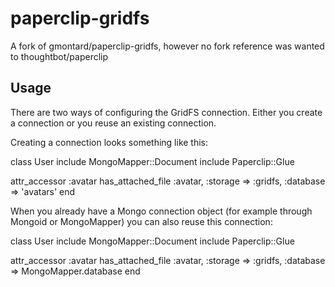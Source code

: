 paperclip-gridfs
================

A fork of gmontard/paperclip-gridfs, however no fork reference was wanted to thoughtbot/paperclip

## Usage

There are two ways of configuring the GridFS connection. Either you create a connection or you reuse an existing connection.

Creating a connection looks something like this:

class User
  include MongoMapper::Document
  include Paperclip::Glue

  attr_accessor :avatar
  has_attached_file :avatar, :storage => :gridfs, :database => 'avatars'
end

When you already have a Mongo connection object (for example through Mongoid or MongoMapper) you can also reuse this connection:

class User
  include MongoMapper::Document
  include Paperclip::Glue

  attr_accessor :avatar
  has_attached_file :avatar, :storage => :gridfs, :database => MongoMapper.database
end